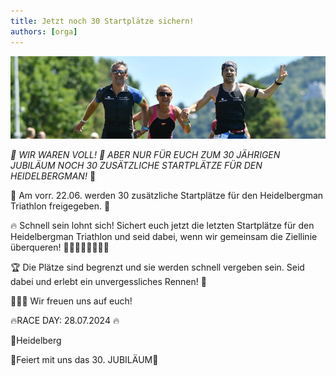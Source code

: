 ```yaml
---
title: Jetzt noch 30 Startplätze sichern!
authors: [orga]
---
```


![Staffel](/img/banner/Staffel.jpg)

*🥳 WIR WAREN VOLL! 🥳 ABER NUR FÜR EUCH ZUM 30 JÄHRIGEN JUBILÄUM NOCH 30 ZUSÄTZLICHE STARTPLÄTZE FÜR DEN HEIDELBERGMAN!* 🎉

📅  Am vorr. 22.06. werden 30 zusätzliche Startplätze für den Heidelbergman Triathlon freigegeben. 🚨

🔥 Schnell sein lohnt sich! Sichert euch jetzt die letzten Startplätze für den Heidelbergman Triathlon und seid dabei, wenn wir gemeinsam die Ziellinie überqueren! 🏊🏻🚴🏽‍♂️🏃🏼‍♀️

🏆 Die Plätze sind begrenzt und sie werden schnell vergeben sein. Seid dabei und erlebt ein unvergessliches Rennen! 🏁

🎉🎉🎉 Wir freuen uns auf euch!

🔥RACE DAY: 28.07.2024 🔥 

📍Heidelberg 

🚀Feiert mit uns das 30. JUBILÄUM🚀
